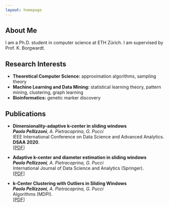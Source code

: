 ```yaml
---
layout: homepage
---
```


## About Me

I am a Ph.D. student in computer science at ETH Zürich. I am supervised by Prof. K. Borgwardt.

## Research Interests

- **Theoretical Computer Science:** approximation algorithms, sampling theory
- **Machine Learning and Data Mining:** statistical learning theory, pattern mining, clustering, graph learning
- **Bioinformatics:** genetic marker discovery


## Publications

- **Dimensionality-adaptive k-center in sliding windows** <br>
  _**Paolo Pellizzoni**, A. Pietracaprina, G. Pucci_ <br>
  IEEE International Conference on Data Science and Advanced Analytics. **DSAA 2020**. <br>
  [[PDF](https://ieeexplore.ieee.org/abstract/document/9260003)]
  
 - **Adaptive k-center and diameter estimation in sliding windows** <br>
  _**Paolo Pellizzoni**, A. Pietracaprina, G. Pucci_ <br>
  International Journal of Data Science and Analytics (Springer). <br>
  [[PDF](https://link.springer.com/article/10.1007/s41060-022-00318-z)]
  
- **k-Center Clustering with Outliers in Sliding Windows** <br>
  _**Paolo Pellizzoni**, A. Pietracaprina, G. Pucci_ <br>
  Algorithms (MDPI). <br>
  [[PDF](https://www.mdpi.com/1999-4893/15/2/52)]
  
  
